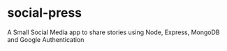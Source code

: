 # social-press
A Small Social Media app to share stories using Node, Express, MongoDB and Google Authentication
